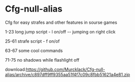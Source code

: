 # Cfg-null-alias
Cfg for easy strafes and other features in sourse games

1-23 long jump script - l on/off -- jumping on right click

25-61 strafe script -  f on/of

63-67 some cool commands

71-75 no shadows while flashlight off

download:https://github.com/Murcklack/Cfg-null-alias/archive/c897dff9ff9355aa51f4f7c09c8fbb51621a4e81.zip
